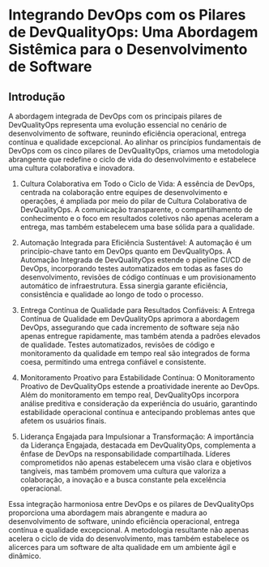 # Integrando DevOps com os Pilares de DevQualityOps: Uma Abordagem Sistêmica para o Desenvolvimento de Software

## Introdução
A abordagem integrada de DevOps com os principais pilares de DevQualityOps representa uma evolução essencial no cenário de desenvolvimento de software, reunindo eficiência operacional, entrega contínua e qualidade excepcional. Ao alinhar os princípios fundamentais de DevOps com os cinco pilares de DevQualityOps, criamos uma metodologia abrangente que redefine o ciclo de vida do desenvolvimento e estabelece uma cultura colaborativa e inovadora.

1. Cultura Colaborativa em Todo o Ciclo de Vida:
A essência de DevOps, centrada na colaboração entre equipes de desenvolvimento e operações, é ampliada por meio do pilar de Cultura Colaborativa de DevQualityOps. A comunicação transparente, o compartilhamento de conhecimento e o foco em resultados coletivos não apenas aceleram a entrega, mas também estabelecem uma base sólida para a qualidade.

2. Automação Integrada para Eficiência Sustentável:
A automação é um princípio-chave tanto em DevOps quanto em DevQualityOps. A Automação Integrada de DevQualityOps estende o pipeline CI/CD de DevOps, incorporando testes automatizados em todas as fases do desenvolvimento, revisões de código contínuas e um provisionamento automático de infraestrutura. Essa sinergia garante eficiência, consistência e qualidade ao longo de todo o processo.

3. Entrega Contínua de Qualidade para Resultados Confiáveis:
A Entrega Contínua de Qualidade em DevQualityOps aprimora a abordagem DevOps, assegurando que cada incremento de software seja não apenas entregue rapidamente, mas também atenda a padrões elevados de qualidade. Testes automatizados, revisões de código e monitoramento da qualidade em tempo real são integrados de forma coesa, permitindo uma entrega confiável e consistente.

4. Monitoramento Proativo para Estabilidade Contínua:
O Monitoramento Proativo de DevQualityOps estende a proatividade inerente ao DevOps. Além do monitoramento em tempo real, DevQualityOps incorpora análise preditiva e consideração da experiência do usuário, garantindo estabilidade operacional contínua e antecipando problemas antes que afetem os usuários finais.

5. Liderança Engajada para Impulsionar a Transformação:
A importância da Liderança Engajada, destacada em DevQualityOps, complementa a ênfase de DevOps na responsabilidade compartilhada. Líderes comprometidos não apenas estabelecem uma visão clara e objetivos tangíveis, mas também promovem uma cultura que valoriza a colaboração, a inovação e a busca constante pela excelência operacional.

Essa integração harmoniosa entre DevOps e os pilares de DevQualityOps proporciona uma abordagem mais abrangente e madura ao desenvolvimento de software, unindo eficiência operacional, entrega contínua e qualidade excepcional. A metodologia resultante não apenas acelera o ciclo de vida do desenvolvimento, mas também estabelece os alicerces para um software de alta qualidade em um ambiente ágil e dinâmico.